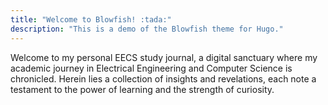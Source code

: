 ```yaml
---
title: "Welcome to Blowfish! :tada:"
description: "This is a demo of the Blowfish theme for Hugo."
---
```



Welcome to my personal EECS study journal, a digital sanctuary where my academic journey in Electrical Engineering and Computer Science is chronicled. Herein lies a collection of insights and revelations, each note a testament to the power of learning and the strength of curiosity.